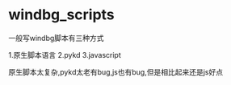 # windbg_scripts
一般写windbg脚本有三种方式

1.原生脚本语言
2.pykd
3.javascript


原生脚本太复杂,pykd太老有bug,js也有bug,但是相比起来还是js好点
